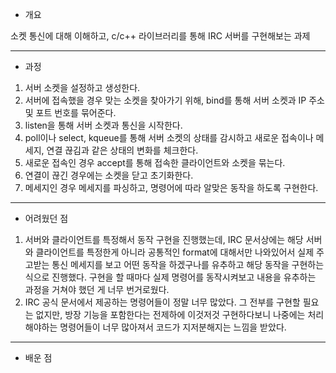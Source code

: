 - 개요

소켓 통신에 대해 이해하고, c/c++ 라이브러리를 통해 IRC 서버를 구현해보는 과제

---
- 과정

1. 서버 소켓을 설정하고 생성한다.
2. 서버에 접속했을 경우 맞는 소켓을 찾아가기 위해, bind를 통해 서버 소켓과 IP 주소 및 포트 번호를 묶어준다.
3. listen을 통해 서버 소켓과 통신을 시작한다.
4. poll이나 select, kqueue를 통해 서버 소켓의 상태를 감시하고 새로운 접속이나 메세지, 연결 끊김과 같은 상태의 변화를 체크한다.
5. 새로운 접속인 경우 accept를 통해 접속한 클라이언트와 소켓을 묶는다.
6. 연결이 끊긴 경우에는 소켓을 닫고 초기화한다.
7. 메세지인 경우 메세지를 파싱하고, 명령어에 따라 알맞은 동작을 하도록 구현한다.

---
- 어려웠던 점

1. 서버와 클라이언트를 특정해서 동작 구현을 진행했는데, IRC 문서상에는 해당 서버와 클라이언트를 특정한게 아니라 공통적인 format에 대해서만 나와있어서 실제 주고받는 통신 메세지를 보고 어떤 동작을 하겠구나를 유추하고 해당 동작을 구현하는 식으로 진행했다. 구현을 할 때마다 실제 명령어를 동작시켜보고 내용을 유추하는 과정을 거쳐야 했던 게 너무 번거로웠다.
2. IRC 공식 문서에서 제공하는 명령어들이 정말 너무 많았다. 그 전부를 구현할 필요는 없지만, 방장 기능을 포함한다는 전제하에 이것저것 구현하다보니 나중에는 처리해야하는 명령어들이 너무 많아져서 코드가 지저분해지는 느낌을 받았다.

---
- 배운 점

